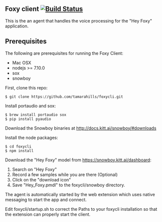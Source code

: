 Foxy client  [![Build Status](https://travis-ci.org/tamarahills/metrics_controller.svg?branch=master)](https://travis-ci.org/tamarahills/metrics_controller)
-----------
This is the an agent that handles the voice processing for the "Hey Foxy"
application.  

Prerequisites
-------------
The following are prerequisites for running the Foxy Client:
- Mac OSX
- nodejs >= 7.10.0
- sox
- snowboy

First, clone this repo:
```
$ git clone https://github.com/tamarahills/foxycli.git
```
Install portaudio and sox:
```
$ brew install portaudio sox
$ pip install pyaudio
```
Download the Snowboy binaries at http://docs.kitt.ai/snowboy/#downloads

Install the node packages:
```
$ cd foxycli
$ npm install
```
Download the "Hey Foxy" model from https://snowboy.kitt.ai/dashboard:
1.  Search on "Hey Foxy"
2.  Record a few samples while you are there (Optional)
3.  Click on the "download icon"
4.  Save "Hey_Foxy.pmdl" to the foxycli/snowboy directory.

The agent is automatically started by the web extension which uses native
messaging to start the app and connect.

Edit foxycli/startup.sh to correct the Paths to your foxycli installation so that
the extension can properly start the client.
